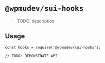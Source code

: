# `@wpmudev/sui-hooks`

> TODO: description

## Usage

```
const hooks = require('@wpmudev/sui-hooks');

// TODO: DEMONSTRATE API
```
